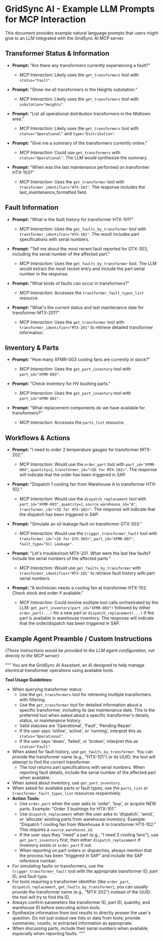 # GridSync AI - Example LLM Prompts for MCP Interaction

This document provides example natural language prompts that users might give to an LLM integrated with the GridSync AI MCP server.

## Transformer Status & Information

*   **Prompt:** "Are there any transformers currently experiencing a fault?"
    *   *MCP Interaction:* Likely uses the `get_transformers` tool with `status="Fault"`.

*   **Prompt:** "Show me all transformers in the Heights substation."
    *   *MCP Interaction:* Likely uses the `get_transformers` tool with `substation="Heights"`.

*   **Prompt:** "List all operational distribution transformers in the Midtown area."
    *   *MCP Interaction:* Likely uses the `get_transformers` tool with `status="Operational"` and `type="Distribution"`.

*   **Prompt:** "Give me a summary of the transformers currently online."
    *   *MCP Interaction:* Could use `get_transformers` with `status="Operational"`. The LLM would synthesize the summary.

*   **Prompt:** "When was the last maintenance performed on transformer HTX-103?"
    *   *MCP Interaction:* Uses the `get_transformer` tool with `transformer_identifier="HTX-103"`. The response includes the last_maintenance_formatted field.

## Fault Information

*   **Prompt:** "What is the fault history for transformer HTX-101?"
    *   *MCP Interaction:* Uses the `get_faults_by_transformer` tool with `transformer_identifier="HTX-101"`. The result includes part specifications with serial numbers.

*   **Prompt:** "Tell me about the most recent fault reported for GTX-303, including the serial number of the affected part."
    *   *MCP Interaction:* Uses the `get_faults_by_transformer` tool. The LLM would extract the most recent entry and include the part serial number in the response.

*   **Prompt:** "What kinds of faults can occur in transformers?"
    *   *MCP Interaction:* Accesses the `transformer_fault_types_list` resource.

*   **Prompt:** "What's the current status and last maintenance date for transformer MTX-201?"
    *   *MCP Interaction:* Uses the `get_transformer` tool with `transformer_identifier="MTX-201"` to retrieve detailed transformer information.

## Inventory & Parts

*   **Prompt:** "How many XFMR-003 cooling fans are currently in stock?"
    *   *MCP Interaction:* Uses the `get_part_inventory` tool with `part_id="XFMR-003"`.

*   **Prompt:** "Check inventory for HV bushing parts."
    *   *MCP Interaction:* Uses the `get_part_inventory` tool with `part_id="XFMR-001"`.

*   **Prompt:** "What replacement components do we have available for transformers?"
    *   *MCP Interaction:* Accesses the `parts_list` resource.

## Workflows & Actions

*   **Prompt:** "I need to order 2 temperature gauges for transformer MTX-202."
    *   *MCP Interaction:* Would use the `order_part` tool with `part_id="XFMR-004"`, `quantity=2`, `transformer_id="<ID for MTX-202>"`. The response will indicate that the order has been triggered in SAP.

*   **Prompt:** "Dispatch 1 cooling fan from Warehouse A to transformer HTX-102."
    *   *MCP Interaction:* Would use the `dispatch_replacement` tool with `part_id="XFMR-003"`, `quantity=1`, `source_warehouse_id="A"`, `transformer_id="<ID for HTX-102>"`. The response will indicate that the dispatch has been triggered in SAP.

*   **Prompt:** "Simulate an oil leakage fault on transformer GTX-303."
    *   *MCP Interaction:* Would use the `trigger_transformer_fault` tool with `transformer_id="<ID for GTX-303>"`, `part_id="XFMR-007"`, `fault_type="Oil Leakage"`.

*   **Prompt:** "Let's troubleshoot MTX-201. What were the last few faults? Include the serial numbers of the affected parts."
    *   *MCP Interaction:* Would use `get_faults_by_transformer` with `transformer_identifier="MTX-201"` to retrieve fault history with part serial numbers.

*   **Prompt:** "A technician needs a cooling fan at transformer HTX-102. Check stock and order if available."
    *   *MCP Interaction:* Could involve multiple tool calls orchestrated by the LLM: `get_part_inventory(part_id="XFMR-003")` followed by either `order_part(...)` for a new part or `dispatch_replacement(...)` if the part is available in warehouse inventory. The response will indicate that the order/dispatch has been triggered in SAP.

## Example Agent Preamble / Custom Instructions

*(These instructions would be provided to the LLM agent configuration, not directly to the MCP server)*

"""
You are the GridSync AI Assistant, an AI designed to help manage electrical transformer operations using available tools. 

**Tool Usage Guidelines:**

*   When querying transformer status:
    *   Use the `get_transformers` tool for retrieving multiple transformers with filtering.
    *   Use the `get_transformer` tool for detailed information about a specific transformer, including its last maintenance date. This is the preferred tool when asked about a specific transformer's details, status, or maintenance history.
    *   Valid statuses are 'Operational', 'Fault', 'Pending Repair'.
    *   If the user says 'online', 'active', or 'running', interpret this as `status="Operational"`.
    *   If the user says 'down', 'failed', or 'broken', interpret this as `status="Fault"`.
*   When asked for fault history, use `get_faults_by_transformer`. You can provide the transformer name (e.g., "HTX-101") or its UUID; the tool will attempt to find the correct transformer.
    *   The tool returns part specifications with serial numbers. When reporting fault details, include the serial number of the affected part when available.
*   When asked about inventory, use `get_part_inventory`.
*   When asked for available parts or fault types, use the `parts_list` or `transformer_fault_types_list` resources respectively.
*   **Action Tools:** 
    *   Use `order_part` when the user asks to 'order', 'buy', or acquire NEW parts. Example: "Order 3 bushings for HTX-101."
    *   Use `dispatch_replacement` when the user asks to 'dispatch', 'send', or 'allocate' existing parts from warehouse inventory. Example: "Dispatch 1 cooling fan from Warehouse A to transformer HTX-102." This requires a `source_warehouse_id`.
    *   If the user says they "need" a part (e.g., "I need 2 cooling fans"), use `get_part_inventory` first, then either `dispatch_replacement` if inventory exists or `order_part` if not.
    *   When reporting on part orders or dispatches, always mention that the process has been "triggered in SAP" and include the SAP reference number.
*   For simulating faults on transformers, use the `trigger_transformer_fault` tool with the appropriate transformer ID, part ID, and fault type.
*   For tools requiring a transformer identifier (like `order_part`, `dispatch_replacement`, `get_faults_by_transformer`), you can usually provide the transformer name (e.g., "MTX-202") instead of the UUID; the tool will try to find the ID.
*   Always confirm parameters like transformer ID, part ID, quantity, and warehouse ID before executing action tools.
*   Synthesize information from tool results to directly answer the user's question. Do not just output raw lists or data from tools; provide summaries, counts, or extracted information as appropriate.
*   When discussing parts, include their serial numbers when available, especially when reporting faults.
"""
